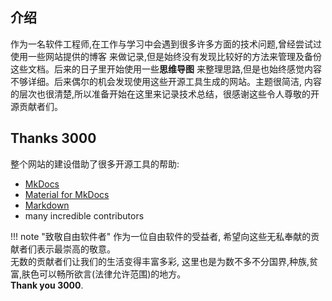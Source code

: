 ## 介绍

作为一名软件工程师,在工作与学习中会遇到很多许多方面的技术问题,曾经尝试过使用一些网站提供的博客
来做记录,但是始终没有发现比较好的方法来管理及备份这些文档。后来的日子里开始使用一些**思维导图**
来整理思路,但是也始终感觉内容不够详细。后来偶尔的机会发现使用这些开源工具生成的网站。主题很简洁,
内容的层次也很清楚,所以准备开始在这里来记录技术总结，很感谢这些令人尊敬的开源贡献者们。

## Thanks 3000

整个网站的建设借助了很多开源工具的帮助:

* [MkDocs](https://www.mkdocs.org/)
* [Material for MkDocs](https://squidfunk.github.io/mkdocs-material/extensions/admonition/)
* [Markdown](https://en.wikipedia.org/wiki/Markdown)
* many incredible contributors

!!! note "致敬自由软件者"
    作为一位自由软件的受益者, 希望向这些无私奉献的贡献者们表示最崇高的敬意。   
    无数的贡献者们让我们的生活变得丰富多彩, 这里也是为数不多不分国界,种族,贫富,肤色可以畅所欲言(法律允许范围)的地方。   
    **Thank you 3000**.
